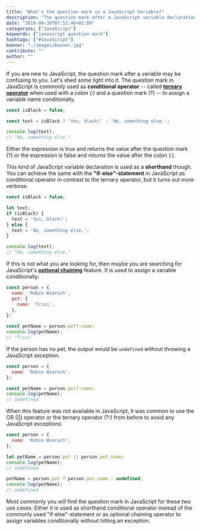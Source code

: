 ```yaml
---
title: "What's the question mark in a JavaScript Variable?"
description: "The question mark after a JavaScript variable declaration is used as shorthand conditional operator to assign a variable conditionally. It's called ternary operator ..."
date: "2019-09-30T07:52:46+02:00"
categories: ["JavaScript"]
keywords: ["javascript question mark"]
hashtags: ["#JavaScript"]
banner: "./images/banner.jpg"
contribute: ""
author: ""
---
```


<Sponsorship />

If you are new to JavaScript, the question mark after a variable may be confusing to you. Let's shed some light into it. The question mark in JavaScript is commonly used as **conditional operator** -- called **[ternary operator](https://developer.mozilla.org/en-US/docs/Web/JavaScript/Reference/Operators/Conditional_Operator)** when used with a colon (:) and a question mark (?) -- to assign a variable name conditionally.

```javascript
const isBlack = false;

const text = isBlack ? 'Yes, black!' : 'No, something else.';

console.log(text);
// "No, something else."
```

Either the expression is true and returns the value after the question mark (?) or the expression is false and returns the value after the colon (:).

This kind of JavaScript variable declaration is used as a **shorthand** though. You can achieve the same with the **"if-else"-statement** in JavaScript as conditional operator in contrast to the ternary operator, but it turns out more verbose:

```javascript
const isBlack = false;

let text;
if (isBlack) {
  text = 'Yes, black!';
} else {
  text = 'No, something else.';
}

console.log(text);
// "No, something else."
```

If this is not what you are looking for, then maybe you are searching for JavaScript's **[optional chaining](https://developer.mozilla.org/en-US/docs/Web/JavaScript/Reference/Operators/Optional_chaining)** feature. It is used to assign a variable conditionally:

```javascript
const person = {
  name: 'Robin Wieruch',
  pet: {
    name: 'Trixi',
  },
};

const petName = person.pet?.name;
console.log(petName);
// "Trixi"
```

If the person has no pet, the output would be `undefined` without throwing a JavaScript exception.

```javascript
const person = {
  name: 'Robin Wieruch',
};

const petName = person.pet?.name;
console.log(petName);
// undefined
```

When this feature was not available in JavaScript, it was common to use the OR (||) operator or the ternary operator (?:) from before to avoid any JavaScript exceptions:

```javascript
const person = {
  name: 'Robin Wieruch',
};

let petName = person.pet || person.pet.name;
console.log(petName);
// undefined

petName = person.pet ? person.pet.name : undefined;
console.log(petName);
// undefined
```

Most commonly you will find the question mark in JavaScript for these two use cases. Either it is used as shorthand conditional operator instead of the commonly used "if-else"-statement or as optional chaining operator to assign variables conditionally without hitting an exception.